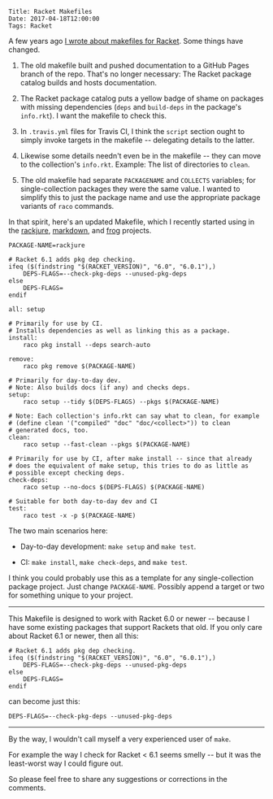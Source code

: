     Title: Racket Makefiles
    Date: 2017-04-18T12:00:00
    Tags: Racket

A few years
ago
[I wrote about makefiles for Racket](/2014/06/does-your-racket-project-need-a-makefile.html).
Some things have changed.

1. The old makefile built and pushed documentation to a GitHub Pages
   branch of the repo. That's no longer necessary: The Racket package
   catalog builds and hosts documentation.

2. The Racket package catalog puts a yellow badge of shame on packages
   with missing dependencies (`deps` and `build-deps` in the package's
   `info.rkt`). I want the makefile to check this.

3. In `.travis.yml` files for Travis CI, I think the `script` section
   ought to simply invoke targets in the makefile -- delegating
   details to the latter.

4. Likewise some details needn't even be in the makefile -- they can
   move to the collection's `info.rkt`. Example: The list of
   directories to `clean`.
   
5. The old makefile had separate `PACKAGENAME` and `COLLECTS`
   variables; for single-collection packages they were the same value.
   I wanted to simplify this to just the package name and use the
   appropriate package variants of `raco` commands.

In that spirit, here's an updated Makefile, which I recently started
using in the [rackjure], [markdown], and [frog] projects.

[rackjure]: https://github.com/greghendershott/rackjure
[markdown]: https://github.com/greghendershott/markdown
[frog]: https://github.com/greghendershott/frog

<!-- more -->

```make
PACKAGE-NAME=rackjure

# Racket 6.1 adds pkg dep checking.
ifeq ($(findstring "$(RACKET_VERSION)", "6.0", "6.0.1"),)
	DEPS-FLAGS=--check-pkg-deps --unused-pkg-deps
else
	DEPS-FLAGS=
endif

all: setup

# Primarily for use by CI.
# Installs dependencies as well as linking this as a package.
install:
	raco pkg install --deps search-auto

remove:
	raco pkg remove $(PACKAGE-NAME)

# Primarily for day-to-day dev.
# Note: Also builds docs (if any) and checks deps.
setup:
	raco setup --tidy $(DEPS-FLAGS) --pkgs $(PACKAGE-NAME)

# Note: Each collection's info.rkt can say what to clean, for example
# (define clean '("compiled" "doc" "doc/<collect>")) to clean
# generated docs, too.
clean:
	raco setup --fast-clean --pkgs $(PACKAGE-NAME)

# Primarily for use by CI, after make install -- since that already
# does the equivalent of make setup, this tries to do as little as
# possible except checking deps.
check-deps:
	raco setup --no-docs $(DEPS-FLAGS) $(PACKAGE-NAME)

# Suitable for both day-to-day dev and CI
test:
	raco test -x -p $(PACKAGE-NAME)
```

The two main scenarios here:

- Day-to-day development: `make setup` and `make test`.

- CI: `make install`, `make check-deps`, and `make test`.

I think you could probably use this as a template for any
single-collection package project. Just change `PACKAGE-NAME`.
Possibly append a target or two for something unique to your project.

---

This Makefile is designed to work with Racket 6.0 or newer -- because
I have some existing packages that support Rackets that old. If you
only care about Racket 6.1 or newer, then all this:

```make
# Racket 6.1 adds pkg dep checking.
ifeq ($(findstring "$(RACKET_VERSION)", "6.0", "6.0.1"),)
	DEPS-FLAGS=--check-pkg-deps --unused-pkg-deps
else
	DEPS-FLAGS=
endif
```

can become just this:

```make
DEPS-FLAGS=--check-pkg-deps --unused-pkg-deps
```

---

By the way, I wouldn't call myself a very experienced user of `make`.

For example the way I check for Racket < 6.1 seems smelly -- but it
was the least-worst way I could figure out.

So please feel free to share any suggestions or corrections in the
comments.
